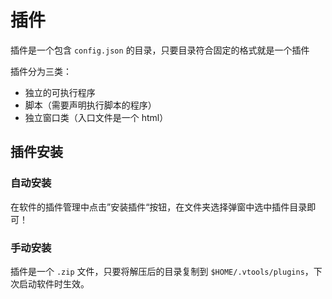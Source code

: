 # 插件

插件是一个包含 `config.json` 的目录，只要目录符合固定的格式就是一个插件

插件分为三类：

- 独立的可执行程序
- 脚本（需要声明执行脚本的程序）
- 独立窗口类（入口文件是一个 html）

## 插件安装

### 自动安装

在软件的插件管理中点击”安装插件“按钮，在文件夹选择弹窗中选中插件目录即可！

### 手动安装

插件是一个 `.zip` 文件，只要将解压后的目录复制到 `$HOME/.vtools/plugins`，下次启动软件时生效。
